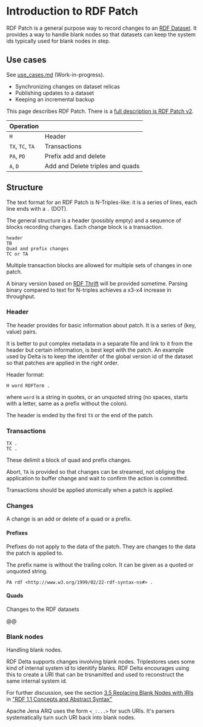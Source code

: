 # Introduction to RDF Patch 

RDF Patch is a general purpose way to record changes to an [RDF
Dataset](https://www.w3.org/TR/rdf11-concepts/#section-dataset).
It provides a way to handle blank nodes so that datasets can keep the
system ids typically used for blank nodes in step.

## Use cases

See [use_cases.md](use_cases.md) (Work-in-progress).

* Synchronizing changes on dataset relicas 
* Publishing updates to a dataset
* Keeping an incremental backup

This page describes RDF Patch. There is a [full description is RDF Patch
v2](rdf-patch.md).

| Operation |                   |
| --------- | ----------------- |
| `H`                  | Header |
| `TX`, `TC`, `TA`     | Transactions |
| `PA`, `PD`           | Prefix add and delete |
| `A`, `D`             | Add and Delete triples and quads   |

## Structure

The text format for an RDF Patch is N-Triples-like: it is a series of lines, each line ends
with a `.` (DOT).

The general structure is a header (possibly empty) and a sequence of
blocks recording changes. Each change block is a transaction.

```
header
TB
Quad and prefix changes
TC or TA
```

Multiple transaction blocks are allowed for multiple sets of changes in one
patch.

A binary version based on [RDF Thrift](http://afs.github.io/rdf-thrift/) will be provided
sometime.  Parsing binary compared to text for N-triples achieves a x3-x4 increase in
throughput.

### Header

The header provides for basic information about patch. It is a series of
(key, value) pairs.

It is better to put complex metadata in a separate file and link to it
from the header but certain information, is best kept with the patch. An example
used by Delta is to keep the identifer of the global version id of the dataset
so that patches are applied in the right order.

Header format:
```
H word RDFTerm .
```
where `word` is a string in quotes, or an unquoted string (no spaces, starts with a letter,
same as a prefix without the colon).

The header is ended by the first `TX` or the end of the patch.

### Transactions

```
TX .
TC .
```

These delimit a block of quad and prefix changes.

Abort, `TA` is provided so that changes can be streamed, not obliging the
application to buffer change and wait to confirm the action is
committed.

Transactions should be applied atomically when a patch is applied.

### Changes

A change is an add or delete of a quad or a prefix.

#### Prefixes

Prefixes do not apply to the data of the patch. They are
changes to the data the patch is applied to.

The prefix name is without the trailing colon. It can be given as a
quoted or unquoted string.

```
PA rdf <http://www.w3.org/1999/02/22-rdf-syntax-ns#> .
```

#### Quads

Changes to the RDF datasets

@@


### Blank nodes

Handling blank nodes.

RDF Delta supports changes involving blank nodes. Triplestores uses some
kind of internal system id to idenitify blanks. RDF Delta encourages
using this to create a URI that can be trsnamitted and used to
reconstruct the same internal system id.

For further discussion, see the 
section [3.5 Replacing Blank Nodes with IRIs](https://www.w3.org/TR/rdf11-concepts/#section-skolemization)
in
["RDF 1.1 Concepts and Abstract Syntax"](https://www.w3.org/TR/rdf11-concepts/)

Apache Jena ARQ uses the form ``<_:...>`` for such URIs.  It's parsers
systematically turn such URI back into blank nodes.
